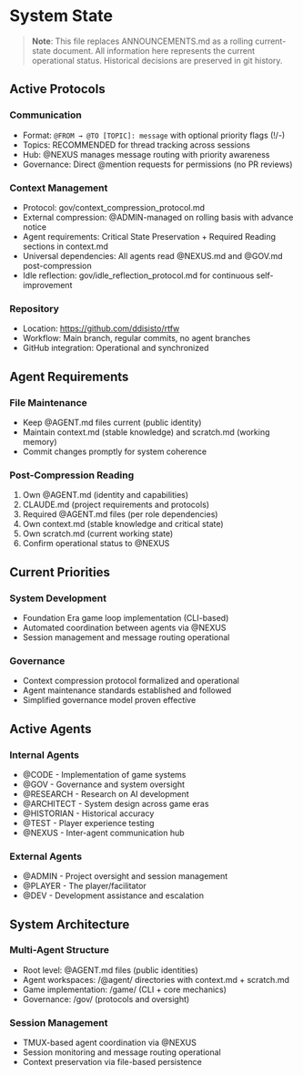 # System State

> **Note**: This file replaces ANNOUNCEMENTS.md as a rolling current-state document. All information here represents the current operational status. Historical decisions are preserved in git history.

## Active Protocols

### Communication
- Format: `@FROM → @TO [TOPIC]: message` with optional priority flags (!/-) 
- Topics: RECOMMENDED for thread tracking across sessions
- Hub: @NEXUS manages message routing with priority awareness
- Governance: Direct @mention requests for permissions (no PR reviews)

### Context Management
- Protocol: gov/context_compression_protocol.md
- External compression: @ADMIN-managed on rolling basis with advance notice
- Agent requirements: Critical State Preservation + Required Reading sections in context.md
- Universal dependencies: All agents read @NEXUS.md and @GOV.md post-compression
- Idle reflection: gov/idle_reflection_protocol.md for continuous self-improvement

### Repository
- Location: https://github.com/ddisisto/rtfw
- Workflow: Main branch, regular commits, no agent branches
- GitHub integration: Operational and synchronized

## Agent Requirements

### File Maintenance
- Keep @AGENT.md files current (public identity)
- Maintain context.md (stable knowledge) and scratch.md (working memory)
- Commit changes promptly for system coherence

### Post-Compression Reading
1. Own @AGENT.md (identity and capabilities)
2. CLAUDE.md (project requirements and protocols)
3. Required @AGENT.md files (per role dependencies)
4. Own context.md (stable knowledge and critical state)
5. Own scratch.md (current working state)
6. Confirm operational status to @NEXUS

## Current Priorities

### System Development
- Foundation Era game loop implementation (CLI-based)
- Automated coordination between agents via @NEXUS
- Session management and message routing operational

### Governance
- Context compression protocol formalized and operational
- Agent maintenance standards established and followed
- Simplified governance model proven effective

## Active Agents

### Internal Agents
- @CODE - Implementation of game systems
- @GOV - Governance and system oversight  
- @RESEARCH - Research on AI development
- @ARCHITECT - System design across game eras
- @HISTORIAN - Historical accuracy
- @TEST - Player experience testing
- @NEXUS - Inter-agent communication hub

### External Agents
- @ADMIN - Project oversight and session management
- @PLAYER - The player/facilitator
- @DEV - Development assistance and escalation

## System Architecture

### Multi-Agent Structure
- Root level: @AGENT.md files (public identities)
- Agent workspaces: /@agent/ directories with context.md + scratch.md
- Game implementation: /game/ (CLI + core mechanics)
- Governance: /gov/ (protocols and oversight)

### Session Management
- TMUX-based agent coordination via @NEXUS
- Session monitoring and message routing operational
- Context preservation via file-based persistence